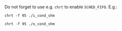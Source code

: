 Do not forget to use e.g. `chrt` to enable `SCHED_FIFO`. E.g.:

```
chrt -f 95 ./i_cond_shm 
```

```
chrt -f 95 ./o_cond_shm
```
